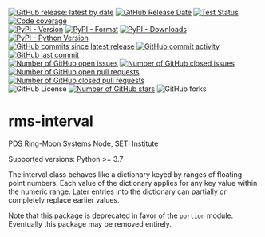 [![GitHub release; latest by date](https://img.shields.io/github/v/release/SETI/rms-interval)](https://github.com/SETI/rms-interval/releases)
[![GitHub Release Date](https://img.shields.io/github/release-date/SETI/rms-interval)](https://github.com/SETI/rms-interval/releases)
[![Test Status](https://img.shields.io/github/actions/workflow/status/SETI/rms-interval/run-tests.yml?branch=main)](https://github.com/SETI/rms-interval/actions)
[![Code coverage](https://img.shields.io/codecov/c/github/SETI/rms-interval/main?logo=codecov)](https://codecov.io/gh/SETI/rms-interval)
<br />
[![PyPI - Version](https://img.shields.io/pypi/v/rms-interval)](https://pypi.org/project/rms-interval)
[![PyPI - Format](https://img.shields.io/pypi/format/rms-interval)](https://pypi.org/project/rms-interval)
[![PyPI - Downloads](https://img.shields.io/pypi/dm/rms-interval)](https://pypi.org/project/rms-interval)
[![PyPI - Python Version](https://img.shields.io/pypi/pyversions/rms-interval)](https://pypi.org/project/rms-interval)
<br />
[![GitHub commits since latest release](https://img.shields.io/github/commits-since/SETI/rms-interval/latest)](https://github.com/SETI/rms-interval/commits/main/)
[![GitHub commit activity](https://img.shields.io/github/commit-activity/m/SETI/rms-interval)](https://github.com/SETI/rms-interval/commits/main/)
[![GitHub last commit](https://img.shields.io/github/last-commit/SETI/rms-interval)](https://github.com/SETI/rms-interval/commits/main/)
<br />
[![Number of GitHub open issues](https://img.shields.io/github/issues-raw/SETI/rms-interval)](https://github.com/SETI/rms-interval/issues)
[![Number of GitHub closed issues](https://img.shields.io/github/issues-closed-raw/SETI/rms-interval)](https://github.com/SETI/rms-interval/issues)
[![Number of GitHub open pull requests](https://img.shields.io/github/issues-pr-raw/SETI/rms-interval)](https://github.com/SETI/rms-interval/pulls)
[![Number of GitHub closed pull requests](https://img.shields.io/github/issues-pr-closed-raw/SETI/rms-interval)](https://github.com/SETI/rms-interval/pulls)
<br />
![GitHub License](https://img.shields.io/github/license/SETI/rms-interval)
[![Number of GitHub stars](https://img.shields.io/github/stars/SETI/rms-interval)](https://github.com/SETI/rms-interval/stargazers)
![GitHub forks](https://img.shields.io/github/forks/SETI/rms-interval)
# rms-interval

PDS Ring-Moon Systems Node, SETI Institute

Supported versions: Python >= 3.7

The interval class behaves like a dictionary keyed by ranges of
floating-point numbers. Each value of the dictionary applies for any key
value within the numeric range. Later entries into the dictionary can
partially or completely replace earlier values.

Note that this package is deprecated in favor of the `portion` module.
Eventually this package may be removed entirely.
